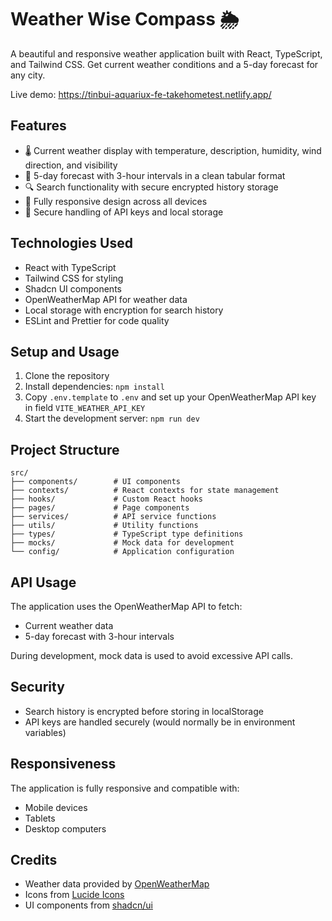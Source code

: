 
# Weather Wise Compass 🌦️

A beautiful and responsive weather application built with React, TypeScript, and Tailwind CSS. Get current weather conditions and a 5-day forecast for any city.

Live demo: https://tinbui-aquariux-fe-takehometest.netlify.app/

## Features

- 🌡️ Current weather display with temperature, description, humidity, wind direction, and visibility
- 📅 5-day forecast with 3-hour intervals in a clean tabular format
- 🔍 Search functionality with secure encrypted history storage
- 📱 Fully responsive design across all devices
- 🔐 Secure handling of API keys and local storage

## Technologies Used

- React with TypeScript
- Tailwind CSS for styling
- Shadcn UI components
- OpenWeatherMap API for weather data
- Local storage with encryption for search history
- ESLint and Prettier for code quality

## Setup and Usage

1. Clone the repository
2. Install dependencies: `npm install`
3. Copy `.env.template` to `.env` and set up your OpenWeatherMap API key in field `VITE_WEATHER_API_KEY`
4. Start the development server: `npm run dev`

## Project Structure

```
src/
├── components/        # UI components
├── contexts/          # React contexts for state management
├── hooks/             # Custom React hooks
├── pages/             # Page components
├── services/          # API service functions
├── utils/             # Utility functions
├── types/             # TypeScript type definitions
├── mocks/             # Mock data for development
└── config/            # Application configuration
```

## API Usage

The application uses the OpenWeatherMap API to fetch:
- Current weather data
- 5-day forecast with 3-hour intervals

During development, mock data is used to avoid excessive API calls.

## Security

- Search history is encrypted before storing in localStorage
- API keys are handled securely (would normally be in environment variables)

## Responsiveness

The application is fully responsive and compatible with:
- Mobile devices
- Tablets
- Desktop computers

## Credits

- Weather data provided by [OpenWeatherMap](https://openweathermap.org/)
- Icons from [Lucide Icons](https://lucide.dev/)
- UI components from [shadcn/ui](https://ui.shadcn.com/)
